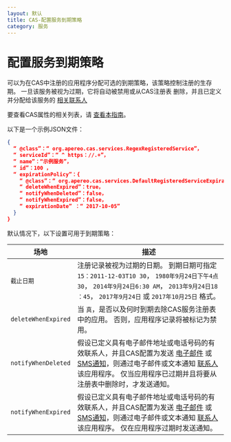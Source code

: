 ```yaml
---
layout: 默认
title: CAS-配置服务到期策略
category: 服务
---
```


# 配置服务到期策略

可以为在CAS中注册的应用程序分配可选的到期策略，该策略控制注册的生存期。 一旦该服务被视为过期，它将自动被禁用或从CAS注册表 删除，并且已定义并分配给该服务的 [相关联系人](Configuring-Service-Contacts.html)

要查看CAS属性的相关列表，请 [查看本指南](../configuration/Configuration-Properties.html#service-registry-notifications)。

以下是一个示例JSON文件：

```json
{
  “ @class”：“ org.apereo.cas.services.RegexRegisteredService”，
  “ serviceId”：“ ^ https：//.+”，
  “ name”：“示例服务”，
  “ id”：100 ，
  “ expirationPolicy”：{
    “ @class”：“ org.apereo.cas.services.DefaultRegisteredServiceExpirationPolicy”，
    “ deleteWhenExpired”：true，
    “ notifyWhenDeleted”：false，
    “ notifyWhenExpired”：false，
    “ expirationDate” ：“ 2017-10-05”
  }
}
```

默认情况下，以下设置可用于到期策略：

| 场地                  | 描述                                                                                                                                                                                                                                                   |
| ------------------- | ---------------------------------------------------------------------------------------------------------------------------------------------------------------------------------------------------------------------------------------------------- |
| `截止日期`              | 注册记录被视为过期的日期。 到期日期可指定 `15：2011-12-03T10 30`， `1980年9月24日下午4点30`， `2014年9月24日6:30 AM`， `2013年9月24日18 ：45`， `2017年9月24日` 或 `2017年10月25日` 格式。                                                                                                           |
| `deleteWhenExpired` | 当 `真`，是否以及何时到期去除CAS服务注册表中的应用。 否则，应用程序记录将被标记为禁用。                                                                                                                                                                                                      |
| `notifyWhenDeleted` | 假设已定义具有电子邮件地址或电话号码的有效联系人，并且CAS配置为发送 [电子邮件](../notifications/Sending-Email-Configuration.html) 或 [SMS通知](../notifications/SMS-Messaging-Configuration.html)，则通过电子邮件或文本通知 [联系人](Configuring-Service-Contacts.html) 该应用程序。 仅当应用程序已过期并且将要从注册表中删除时，才发送通知。 |
| `notifyWhenExpired` | 假设已定义具有电子邮件地址或电话号码的有效联系人，并且CAS配置为发送 [电子邮件](../notifications/Sending-Email-Configuration.html) 或 [SMS通知](../notifications/SMS-Messaging-Configuration.html)，则通过电子邮件或文本通知 [联系人](Configuring-Service-Contacts.html) 该应用程序。 仅在应用程序过期时发送通知。               |
